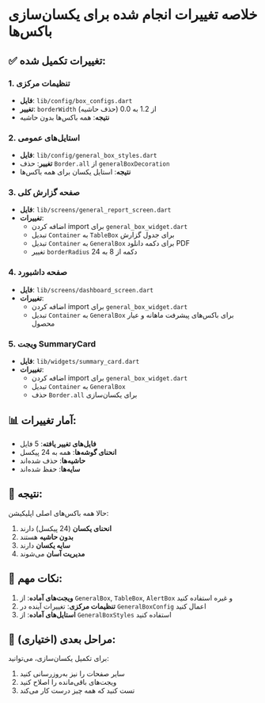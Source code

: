 # خلاصه تغییرات انجام شده برای یکسان‌سازی باکس‌ها

## ✅ تغییرات تکمیل شده:

### 1. تنظیمات مرکزی
- **فایل**: `lib/config/box_configs.dart`
- **تغییر**: `borderWidth` از 1.2 به 0.0 (حذف حاشیه)
- **نتیجه**: همه باکس‌ها بدون حاشیه

### 2. استایل‌های عمومی
- **فایل**: `lib/config/general_box_styles.dart`
- **تغییر**: حذف `Border.all` از `generalBoxDecoration`
- **نتیجه**: استایل یکسان برای همه باکس‌ها

### 3. صفحه گزارش کلی
- **فایل**: `lib/screens/general_report_screen.dart`
- **تغییرات**:
  - اضافه کردن import برای `general_box_widget.dart`
  - تبدیل `Container` به `TableBox` برای جدول گزارش
  - تبدیل `Container` به `GeneralBox` برای دکمه دانلود PDF
  - تغییر `borderRadius` دکمه از 8 به 24

### 4. صفحه داشبورد
- **فایل**: `lib/screens/dashboard_screen.dart`
- **تغییرات**:
  - اضافه کردن import برای `general_box_widget.dart`
  - تبدیل `Container` به `GeneralBox` برای باکس‌های پیشرفت ماهانه و عیار محصول

### 5. ویجت SummaryCard
- **فایل**: `lib/widgets/summary_card.dart`
- **تغییرات**:
  - اضافه کردن import برای `general_box_widget.dart`
  - تبدیل `Container` به `GeneralBox`
  - حذف `Border.all` برای یکسان‌سازی

## 📊 آمار تغییرات:

- **فایل‌های تغییر یافته**: 5 فایل
- **انحنای گوشه‌ها**: همه به 24 پیکسل
- **حاشیه‌ها**: حذف شده‌اند
- **سایه‌ها**: حفظ شده‌اند

## 🎯 نتیجه:

حالا همه باکس‌های اصلی اپلیکیشن:
1. **انحنای یکسان** (24 پیکسل) دارند
2. **بدون حاشیه** هستند
3. **سایه یکسان** دارند
4. **مدیریت آسان** می‌شوند

## 📝 نکات مهم:

1. **ویجت‌های آماده**: از `GeneralBox`, `TableBox`, `AlertBox` و غیره استفاده کنید
2. **تنظیمات مرکزی**: تغییرات آینده در `GeneralBoxConfig` اعمال کنید
3. **استایل‌های آماده**: از `GeneralBoxStyles` استفاده کنید

## 🔄 مراحل بعدی (اختیاری):

برای تکمیل یکسان‌سازی، می‌توانید:
1. سایر صفحات را نیز به‌روزرسانی کنید
2. ویجت‌های باقی‌مانده را اصلاح کنید
3. تست کنید که همه چیز درست کار می‌کند
